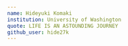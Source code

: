 ```yaml
---
name: Hideyuki Komaki
institution: University of Washington
quote: LIFE IS AN ASTOUNDING JOURNEY
github_user: hide27k
---
```

